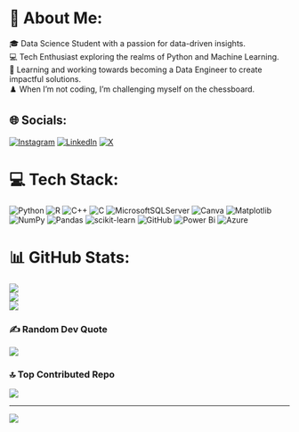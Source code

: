 # 💫 About Me:
🎓 Data Science Student with a passion for data-driven insights. <br>💻 Tech Enthusiast exploring the realms of Python and Machine Learning. <br>🔧 Learning and working towards becoming a Data Engineer to create impactful solutions. <br>♟️ When I’m not coding, I’m challenging myself on the chessboard.


## 🌐 Socials:
[![Instagram](https://img.shields.io/badge/Instagram-%23E4405F.svg?logo=Instagram&logoColor=white)](https://instagram.com/Wyd3llyx) [![LinkedIn](https://img.shields.io/badge/LinkedIn-%230077B5.svg?logo=linkedin&logoColor=white)](https://linkedin.com/in/elly-ochieng) [![X](https://img.shields.io/badge/X-black.svg?logo=X&logoColor=white)](https://x.com/3llywydx) 

# 💻 Tech Stack:
![Python](https://img.shields.io/badge/python-3670A0?style=for-the-badge&logo=python&logoColor=ffdd54) ![R](https://img.shields.io/badge/r-%23276DC3.svg?style=for-the-badge&logo=r&logoColor=white) ![C++](https://img.shields.io/badge/c++-%2300599C.svg?style=for-the-badge&logo=c%2B%2B&logoColor=white) ![C](https://img.shields.io/badge/c-%2300599C.svg?style=for-the-badge&logo=c&logoColor=white) ![MicrosoftSQLServer](https://img.shields.io/badge/Microsoft%20SQL%20Server-CC2927?style=for-the-badge&logo=microsoft%20sql%20server&logoColor=white) ![Canva](https://img.shields.io/badge/Canva-%2300C4CC.svg?style=for-the-badge&logo=Canva&logoColor=white) ![Matplotlib](https://img.shields.io/badge/Matplotlib-%23ffffff.svg?style=for-the-badge&logo=Matplotlib&logoColor=black) ![NumPy](https://img.shields.io/badge/numpy-%23013243.svg?style=for-the-badge&logo=numpy&logoColor=white) ![Pandas](https://img.shields.io/badge/pandas-%23150458.svg?style=for-the-badge&logo=pandas&logoColor=white) ![scikit-learn](https://img.shields.io/badge/scikit--learn-%23F7931E.svg?style=for-the-badge&logo=scikit-learn&logoColor=white) ![GitHub](https://img.shields.io/badge/github-%23121011.svg?style=for-the-badge&logo=github&logoColor=white) ![Power Bi](https://img.shields.io/badge/power_bi-F2C811?style=for-the-badge&logo=powerbi&logoColor=black) ![Azure](https://img.shields.io/badge/azure-%230072C6.svg?style=for-the-badge&logo=microsoftazure&logoColor=white)
# 📊 GitHub Stats:
![](https://github-readme-stats.vercel.app/api?username=Elly-su&theme=dark&hide_border=false&include_all_commits=false&count_private=false)<br/>
![](https://github-readme-streak-stats.herokuapp.com/?user=Elly-su&theme=dark&hide_border=false)<br/>
![](https://github-readme-stats.vercel.app/api/top-langs/?username=Elly-su&theme=dark&hide_border=false&include_all_commits=false&count_private=false&layout=compact)


### ✍️ Random Dev Quote
![](https://quotes-github-readme.vercel.app/api?type=horizontal&theme=radical)

### 🔝 Top Contributed Repo
![](https://github-contributor-stats.vercel.app/api?username=Elly-su&limit=5&theme=dark&combine_all_yearly_contributions=true)

---
[![](https://visitcount.itsvg.in/api?id=Elly-su&icon=0&color=0)](https://visitcount.itsvg.in)

<!-- Proudly created with GPRM ( https://gprm.itsvg.in ) -->
